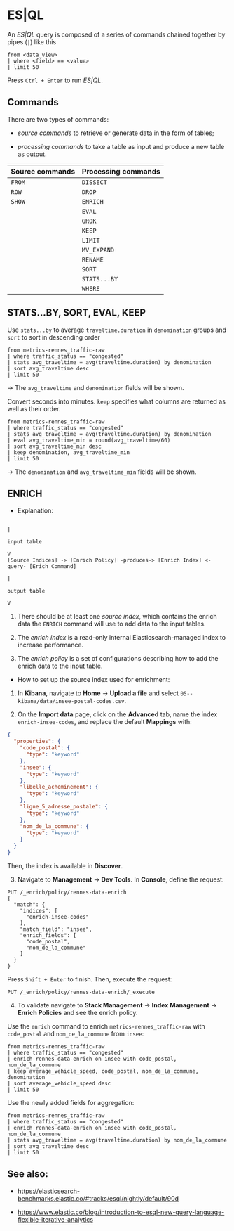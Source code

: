 # ES|QL

An *ES|QL* query is composed of a series of commands chained together by pipes (`|`) like this
```es|ql
from <data_view>
| where <field> == <value>
| limit 50
```

Press `Ctrl + Enter` to run *ES|QL*.

## Commands

There are two types of commands:

- *source commands* to retrieve or generate data in the form of tables;

- *processing commands* to take a table as input and produce a new table as output.

| Source commands | Processing commands |
|-----------------|---------------------|
| `FROM`          | `DISSECT`           |
| `ROW`           | `DROP`              |
| `SHOW`          | `ENRICH`            |
|                 | `EVAL`              |
|                 | `GROK`              |
|                 | `KEEP`              |
|                 | `LIMIT`             |
|                 | `MV_EXPAND`         |
|                 | `RENAME`            |
|                 | `SORT`              |
|                 | `STATS...BY`        |
|                 | `WHERE`             |

## STATS...BY, SORT, EVAL, KEEP

Use `stats...by` to average `traveltime.duration` in `denomination` groups and 
`sort` to sort in descending order
```es|ql
from metrics-rennes_traffic-raw
| where traffic_status == "congested"
| stats avg_traveltime = avg(traveltime.duration) by denomination
| sort avg_traveltime desc
| limit 50
```
-> The `avg_traveltime` and `denomination` fields will be shown.

Convert seconds into minutes.
`keep` specifies what columns are returned as well as their order.
```es|ql
from metrics-rennes_traffic-raw
| where traffic_status == "congested"
| stats avg_traveltime = avg(traveltime.duration) by denomination
| eval avg_traveltime_min = round(avg_traveltime/60)
| sort avg_traveltime_min desc
| keep denomination, avg_traveltime_min
| limit 50
```
-> The `denomination` and `avg_traveltime_min` fields will be shown.

## ENRICH

- Explanation:
```
                                                                              |
                                                                          input table
                                                                              V
[Source Indices] -> [Enrich Policy] -produces-> [Enrich Index] <-query- [Erich Command]
                                                                              |
                                                                          output table
                                                                              V
```

1. There should be at least one *source index*, which contains the enrich data 
the `ENRICH` command will use to add data to the input tables.

2. The *enrich index* is a read-only internal Elasticsearch-managed index to increase performance.

3. The *enrich policy* is a set of configurations describing how to add the enrich data to the input table.

- How to set up the source index used for enrichment:

1. In **Kibana**, navigate to **Home** -> **Upload a file** and select `05--kibana/data/insee-postal-codes.csv`.

2. On the **Import data** page, click on the **Advanced** tab, name the index `enrich-insee-codes`, and replace the default **Mappings** with:
```json
{
  "properties": {
    "code_postal": {
      "type": "keyword"
    },
    "insee": {
      "type": "keyword"
    },
    "libelle_acheminement": {
      "type": "keyword"
    },
    "ligne_5_adresse_postale": {
      "type": "keyword"
    },
    "nom_de_la_commune": {
      "type": "keyword"
    }
  }
}
```
Then,  the index is available in **Discover**.

3. Navigate to **Management** -> **Dev Tools**. In **Console**, define the request:
```
PUT /_enrich/policy/rennes-data-enrich
{
  "match": {
    "indices": [
      "enrich-insee-codes"
    ],
    "match_field": "insee",
    "enrich_fields": [
      "code_postal",
      "nom_de_la_commune"
    ]
  }
}
```
Press `Shift + Enter` to finish.
Then, execute the request:
```
PUT /_enrich/policy/rennes-data-enrich/_execute
```

4. To validate navigate to **Stack Management** -> **Index Management** -> **Enrich Policies** and see the enrich policy.

Use the `enrich` command to enrich `metrics-rennes_traffic-raw` with `code_postal` and `nom_de_la_commune` from `insee`:
```
from metrics-rennes_traffic-raw
| where traffic_status == "congested"
| enrich rennes-data-enrich on insee with code_postal, nom_de_la_commune
| keep average_vehicle_speed, code_postal, nom_de_la_commune, denomination
| sort average_vehicle_speed desc
| limit 50
```

Use the newly added fields for aggregation:
```
from metrics-rennes_traffic-raw
| where traffic_status == "congested"
| enrich rennes-data-enrich on insee with code_postal, nom_de_la_commune
| stats avg_traveltime = avg(traveltime.duration) by nom_de_la_commune
| sort avg_traveltime desc
| limit 50
```

## See also:

- https://elasticsearch-benchmarks.elastic.co/#tracks/esql/nightly/default/90d

- https://www.elastic.co/blog/introduction-to-esql-new-query-language-flexible-iterative-analytics
